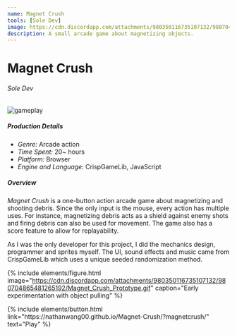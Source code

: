 ```yaml
---
name: Magnet Crush
tools: [Sole Dev]
image: https://cdn.discordapp.com/attachments/980350116735107132/980704976391270400/Magnet_Crush.gif
description: A small arcade game about magnetizing objects.
---
```


# Magnet Crush
###### Sole Dev

![gameplay](https://cdn.discordapp.com/attachments/980350116735107132/980704865271574558/Magnet_Crush_2.gif)

##### Production Details
+ *Genre:* Arcade action
+ *Time Spent:* 20~ hours
+ *Platform:* Browser
+ *Engine and Language:* CrispGameLib, JavaScript

##### Overview
*Magnet Crush* is a one-button action arcade game about magnetizing and shooting debris. Since the only input is the mouse, every action has multiple uses. For instance, magnetizing debris acts as a shield against enemy shots and firing debris can also be used for movement. The game also has a score feature to allow for replayability.

As I was the only developer for this project, I did the mechanics design, programmer and sprites myself. The UI, sound effects and music came from CrispGameLib which uses a unique seeded randomization method.

{% include elements/figure.html image="https://cdn.discordapp.com/attachments/980350116735107132/980704865481265192/Magnet_Crush_Prototype.gif" caption="Early experimentation with object pulling" %}

<!---
##### My Goals
+ Create an engaging action game using only one button
+ Easy to learn, hard to master


##### Summary
One of my smaller projects, but I liked the simplicity and cohesion within the design. Being forced to use a single input meant that I had to be more creative with the uses of each action. For example, using the knockback from shooting the rocks for movement and holding the rocks to both aim and block enemy shots.
--->

<p class="text-center">
{% include elements/button.html link="https://nathanwang00.github.io/Magnet-Crush/?magnetcrush/" text="Play" %}
</p>
